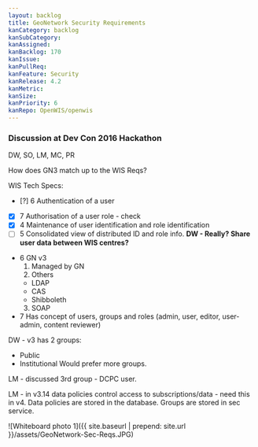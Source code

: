 ```yaml
---
layout: backlog
title: GeoNetwork Security Requirements
kanCategory: backlog
kanSubCategory:
kanAssigned:
kanBacklog: 170
kanIssue:
kanPullReq:
kanFeature: Security
kanRelease: 4.2
kanMetric:
kanSize:
kanPriority: 6
kanRepo: OpenWIS/openwis
---
```


### Discussion at Dev Con 2016 Hackathon

DW, SO, LM, MC, PR

How does GN3 match up to the WIS Reqs?

WIS Tech Specs:

- [?] 6 Authentication of a user
- [x] 7 Authorisation of a user role - check
- [x] 4 Maintenance of user identification and role identification
- [ ] 5 Consolidated view of distributed ID and role info. **DW - Really?  Share user data between WIS centres?**

- 6 GN v3
  1. Managed by GN
  2. Others
    - LDAP
    - CAS
    - Shibboleth
  3. SOAP
- 7 Has concept of users, groups and roles (admin, user, editor, user-admin, content reviewer)

DW - v3 has 2 groups:
  - Public
  - Institutional
Would prefer more groups.

LM - discussed 3rd group - DCPC user.



LM - in v3.14 data policies control access to subscriptions/data - need this in v4.  Data policies are stored in the database.  Groups are stored in sec service.

![Whiteboard photo 1]({{ site.baseurl | prepend: site.url }}/assets/GeoNetwork-Sec-Reqs.JPG)
